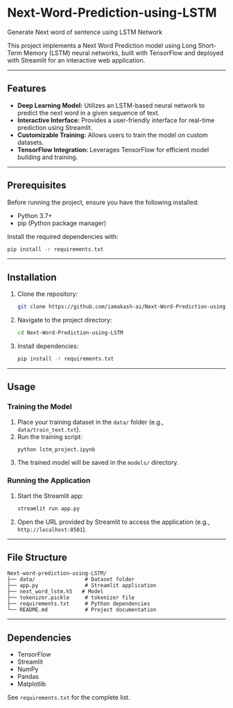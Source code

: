 # Next-Word-Prediction-using-LSTM
Generate Next word of sentence using LSTM Network


This project implements a Next Word Prediction model using Long Short-Term Memory (LSTM) neural networks, built with TensorFlow and deployed with Streamlit for an interactive web application.

---

## Features
- **Deep Learning Model:** Utilizes an LSTM-based neural network to predict the next word in a given sequence of text.
- **Interactive Interface:** Provides a user-friendly interface for real-time prediction using Streamlit.
- **Customizable Training:** Allows users to train the model on custom datasets.
- **TensorFlow Integration:** Leverages TensorFlow for efficient model building and training.

---

## Prerequisites

Before running the project, ensure you have the following installed:
- Python 3.7+
- pip (Python package manager)

Install the required dependencies with:

```bash
pip install -r requirements.txt
```

---

## Installation

1. Clone the repository:
   ```bash
   git clone https://github.com/iamakash-ai/Next-Word-Prediction-using-LSTM.git
   ```

2. Navigate to the project directory:
   ```bash
   cd Next-Word-Prediction-using-LSTM
   ```

3. Install dependencies:
   ```bash
   pip install -r requirements.txt
   ```

---

## Usage

### Training the Model
1. Place your training dataset in the `data/` folder (e.g., `data/train_text.txt`).
2. Run the training script:
   ```bash
   python lstm_project.ipynb
   ```
3. The trained model will be saved in the `models/` directory.

### Running the Application
1. Start the Streamlit app:
   ```bash
   streamlit run app.py
   ```
2. Open the URL provided by Streamlit to access the application (e.g., `http://localhost:8501`).

---

## File Structure

```
Next-word-prediction-using-LSTM/
├── data/                # Dataset folder             
├── app.py               # Streamlit application
├── next_word_lstm.h5   # Model 
├── tokenizer.pickle     # tokenizer file
├── requirements.txt     # Python dependencies
└── README.md            # Project documentation
```

---

## Dependencies
- TensorFlow
- Streamlit
- NumPy
- Pandas
- Matplotlib

See `requirements.txt` for the complete list.


